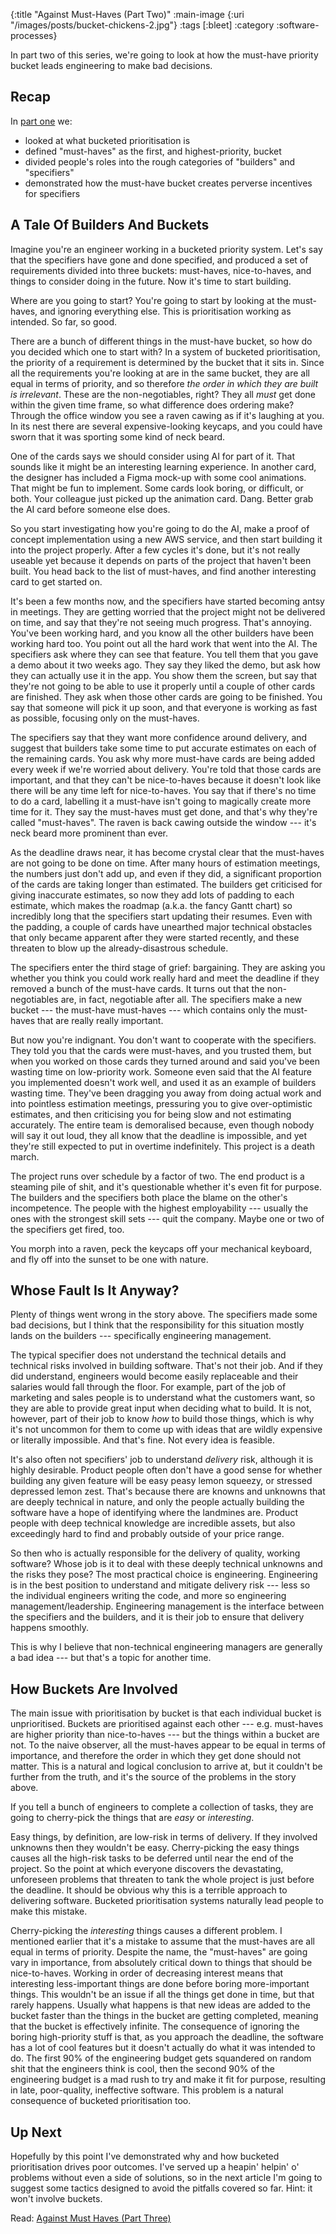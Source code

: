 {:title "Against Must-Haves (Part Two)"
 :main-image {:uri "/images/posts/bucket-chickens-2.jpg"}
 :tags [:bleet]
 :category :software-processes}

In part two of this series, we're going to look at how the must-have priority
bucket leads engineering to make bad decisions.

<!--more-->

## Recap

In [part one][] we:

- looked at what bucketed prioritisation is
- defined "must-haves" as the first, and highest-priority, bucket
- divided people's roles into the rough categories of "builders" and "specifiers"
- demonstrated how the must-have bucket creates perverse incentives for
  specifiers

[part one]: /blog/software-processes/against-must-haves-part-one/

## A Tale Of Builders And Buckets

Imagine you're an engineer working in a bucketed priority system. Let's say that
the specifiers have gone and done specified, and produced a set of requirements
divided into three buckets: must-haves, nice-to-haves, and things to consider
doing in the future. Now it's time to start building.

Where are you going to start? You're going to start by looking at the
must-haves, and ignoring everything else. This is prioritisation working as
intended. So far, so good.

There are a bunch of different things in the must-have bucket, so how do you
decided which one to start with? In a system of bucketed prioritisation, the
priority of a requirement is determined by the bucket that it sits in. Since all
the requirements you're looking at are in the same bucket, they are all equal in
terms of priority, and so therefore _the order in which they are built is
irrelevant_. These are the non-negotiables, right? They all _must_ get done
within the given time frame, so what difference does ordering make? Through the
office window you see a raven cawing as if it's laughing at you. In its nest
there are several expensive-looking keycaps, and you could have sworn that it
was sporting some kind of neck beard.

One of the cards says we should consider using AI for part of it. That sounds
like it might be an interesting learning experience. In another card, the
designer has included a Figma mock-up with some cool animations. That might be
fun to implement. Some cards look boring, or difficult, or both. Your colleague
just picked up the animation card. Dang. Better grab the AI card before someone
else does.

So you start investigating how you're going to do the AI, make a proof of
concept implementation using a new AWS service, and then start building it into
the project properly. After a few cycles it's done, but it's not really useable
yet because it depends on parts of the project that haven't been built. You head
back to the list of must-haves, and find another interesting card to get started
on.

It's been a few months now, and the specifiers have started becoming antsy in
meetings. They are getting worried that the project might not be delivered on
time, and say that they're not seeing much progress. That's annoying. You've
been working hard, and you know all the other builders have been working hard
too. You point out all the hard work that went into the AI. The specifiers ask
where they can see that feature. You tell them that you gave a demo about it two
weeks ago. They say they liked the demo, but ask how they can actually use it in
the app. You show them the screen, but say that they're not going to be able to
use it properly until a couple of other cards are finished. They ask when those
other cards are going to be finished. You say that someone will pick it up soon,
and that everyone is working as fast as possible, focusing only on the
must-haves.

The specifiers say that they want more confidence around delivery, and suggest
that builders take some time to put accurate estimates on each of the remaining
cards. You ask why more must-have cards are being added every week if we're
worried about delivery. You're told that those cards are important, and that
they can't be nice-to-haves because it doesn't look like there will be any time
left for nice-to-haves. You say that if there's no time to do a card, labelling
it a must-have isn't going to magically create more time for it. They say the
must-haves must get done, and that's why they're called "must-haves". The raven
is back cawing outside the window --- it's neck beard more prominent than ever.

As the deadline draws near, it has become crystal clear that the must-haves are
not going to be done on time. After many hours of estimation meetings, the
numbers just don't add up, and even if they did, a significant proportion of the
cards are taking longer than estimated. The builders get criticised for giving
inaccurate estimates, so now they add lots of padding to each estimate, which
makes the roadmap (a.k.a. the fancy Gantt chart) so incredibly long that the
specifiers start updating their resumes. Even with the padding, a couple of
cards have unearthed major technical obstacles that only became apparent after
they were started recently, and these threaten to blow up the already-disastrous
schedule.

The specifiers enter the third stage of grief: bargaining. They are asking you
whether you think you could work really hard and meet the deadline if they
removed a bunch of the must-have cards. It turns out that the non-negotiables
are, in fact, negotiable after all. The specifiers make a new bucket --- the
must-have must-haves --- which contains only the must-haves that are really
really important.

But now you're indignant. You don't want to cooperate with the specifiers. They
told you that the cards were must-haves, and you trusted them, but when you
worked on those cards they turned around and said you've been wasting time on
low-priority work. Someone even said that the AI feature you implemented doesn't
work well, and used it as an example of builders wasting time. They've been
dragging you away from doing actual work and into pointless estimation meetings,
pressuring you to give over-optimistic estimates, and then criticising you for
being slow and not estimating accurately. The entire team is demoralised
because, even though nobody will say it out loud, they all know that the
deadline is impossible, and yet they're still expected to put in overtime
indefinitely. This project is a death march.

The project runs over schedule by a factor of two. The end product is a steaming
pile of shit, and it's questionable whether it's even fit for purpose. The
builders and the specifiers both place the blame on the other's incompetence.
The people with the highest employability --- usually the ones with the
strongest skill sets --- quit the company. Maybe one or two of the specifiers
get fired, too.

You morph into a raven, peck the keycaps off your mechanical keyboard, and fly
off into the sunset to be one with nature.

## Whose Fault Is It Anyway?

Plenty of things went wrong in the story above. The specifiers made some bad
decisions, but I think that the responsibility for this situation mostly lands
on the builders --- specifically engineering management.

The typical specifier does not understand the technical details and technical
risks involved in building software. That's not their job. And if they did
understand, engineers would become easily replaceable and their salaries would
fall through the floor. For example, part of the job of marketing and sales
people is to understand what the customers want, so they are able to provide
great input when deciding what to build. It is not, however, part of their job
to know _how_ to build those things, which is why it's not uncommon for them to
come up with ideas that are wildly expensive or literally impossible. And that's
fine. Not every idea is feasible.

It's also often not specifiers' job to understand _delivery_ risk, although it
is highly desirable. Product people often don't have a good sense for whether
building any given feature will be easy peasy lemon squeezy, or stressed
depressed lemon zest. That's because there are knowns and unknowns that are
deeply technical in nature, and only the people actually building the software
have a hope of identifying where the landmines are. Product people with deep
technical knowledge are incredible assets, but also exceedingly hard to find and
probably outside of your price range.

So then who is actually responsible for the delivery of quality, working
software? Whose job is it to deal with these deeply technical unknowns and the
risks they pose? The most practical choice is engineering. Engineering is in the
best position to understand and mitigate delivery risk --- less so the individual
engineers writing the code, and more so engineering management/leadership.
Engineering management is the interface between the specifiers and the builders,
and it is their job to ensure that delivery happens smoothly.

This is why I believe that non-technical engineering managers are generally a
bad idea --- but that's a topic for another time.

## How Buckets Are Involved

The main issue with prioritisation by bucket is that each individual bucket is
unprioritised. Buckets are prioritised against each other --- e.g. must-haves
are higher priority than nice-to-haves --- but the things within a bucket are
not. To the naive observer, all the must-haves appear to be equal in terms of
importance, and therefore the order in which they get done should not matter.
This is a natural and logical conclusion to arrive at, but it couldn't be
further from the truth, and it's the source of the problems in the story above.

If you tell a bunch of engineers to complete a collection of tasks, they are
going to cherry-pick the things that are _easy_ or _interesting_.

Easy things, by definition, are low-risk in terms of delivery. If they involved
unknowns then they wouldn't be easy. Cherry-picking the easy things causes all
the high-risk tasks to be deferred until near the end of the project. So the
point at which everyone discovers the devastating, unforeseen problems that
threaten to tank the whole project is just before the deadline. It should be
obvious why this is a terrible approach to delivering software. Bucketed
prioritisation systems naturally lead people to make this mistake.

Cherry-picking the _interesting_ things causes a different problem. I mentioned
earlier that it's a mistake to assume that the must-haves are all equal in terms
of priority. Despite the name, the "must-haves" are going vary in importance,
from absolutely critical down to things that should be nice-to-haves. Working in
order of decreasing interest means that interesting less-important things are
done before boring more-important things. This wouldn't be an issue if all the
things get done in time, but that rarely happens. Usually what happens is that
new ideas are added to the bucket faster than the things in the bucket are
getting completed, meaning that the bucket is effectively infinite. The
consequence of ignoring the boring high-priority stuff is that, as you approach
the deadline, the software has a lot of cool features but it doesn't actually do
what it was intended to do. The first 90% of the engineering budget gets
squandered on random shit that the engineers think is cool, then the second 90%
of the engineering budget is a mad rush to try and make it fit for purpose,
resulting in late, poor-quality, ineffective software. This problem is a natural
consequence of bucketed prioritisation too.

## Up Next

Hopefully by this point I've demonstrated why and how bucketed prioritisation
drives poor outcomes. I've served up a heapin' helpin' o' problems without even
a side of solutions, so in the next article I'm going to suggest some tactics
designed to avoid the pitfalls covered so far. Hint: it won't involve buckets.

Read: [Against Must Haves (Part
Three)](/blog/software-processes/against-must-haves-part-three/)
